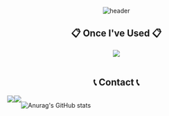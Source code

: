 <div align="center">
<!--### Hi there 👋-->

![header](https://capsule-render.vercel.app/api?type=waving&color=timeGradient&text=Welcome%20to%20HyeonJi%20GitHub%20&animation=twinkling&fontSize=40&fontAlignY=50&fontAlign=50&height=180)

## 📋 Once I've Used 📋
<!--### ✔️Back-end-->
<!--JAVA-->
 <img src="https://img.shields.io/badge/JAVA-007396?style=for-the-badge&logo=java&logoColor=white">
<br/>
<br/>

## 📞 Contact 📞
<div style="display:flex; flex-direction:row;">
 <a href="https://open.kakao.com/o/sxDf7uXf">
        <img src="https://img.shields.io/badge/KakaoTalk-FFCA28?style=flat-square&logo=KakaoTalk&Color=black">


 <a href="mailto:davithjk1310@gmail.com">
        <img src="https://img.shields.io/badge/Gmail-EA4335?style=flat-square&logo=Gmail&logoColor=white"> 
    </a>
    
<br/>
<br/>
<br/>

![Anurag's GitHub stats](https://github-readme-stats.vercel.app/api?username=KIMHYEONJI13&show_icons=true&theme=radical)
<br/>
 
 </div>   



 
<!-- ## 📞 Contact 📞
<div style="display:flex; flex-direction:row;">
    <a href="mailto:davithjk1310@gmail.com">
        <img src="https://img.shields.io/badge/Gmail-EA4335?style=for-the-badge&logo=Gmail&logoColor=white"> 
    </a>
     <a href="https://open.kakao.com/o/sxDf7uXf">
        <img src="https://img.shields.io/badge/
        KakaoTalk-FFCD00?style=for-the-badge&logoColor=black&logo=KakaoTalk"> 
    </a>

  
   인스타그램    <a href="https://www.instagram.com/kwonbi_">
        <img src="https://img.shields.io/badge/
        Instagram-E4405F?style=for-the-badge&logo=Instagram&logoColor=white"> 
    </a>-->

<!-- 깃허브통계 다른모양 ![Anurag's GitHub stats](https://github-readme-stats.vercel.app/api?username=KIMHYEONJI&show_icons=true)-->
<!--
**KIMHYEONJI13/KIMHYEONJI13** is a ✨ _special_ ✨ repository because its `README.md` (this file) appears on your GitHub profile.

Here are some ideas to get you started:

- 🔭 I’m currently working on ...
- 🌱 I’m currently learning ...
- 👯 I’m looking to collaborate on ...
- 🤔 I’m looking for help with ...
- 💬 Ask me about ...
- 📫 How to reach me: ...
- 😄 Pronouns: ...
- ⚡ Fun fact: ...
-->

